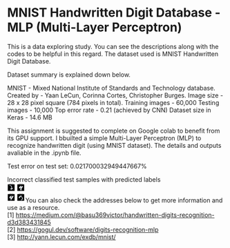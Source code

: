 #  MNIST Handwritten Digit Database - MLP (Multi-Layer Perceptron)

This is a data exploring study. You can see the descriptions along with the codes to be helpful in this regard. The dataset used is  MNIST Handwritten Digit Database.

Dataset summary is explained down below.

MNIST - Mixed National Institute of Standards and Technology database.
Created by - Yaan LeCun, Corinna Cortes, Christopher Burges.
Image size - 28 x 28 pixel square (784 pixels in total).
Training images - 60,000
Testing images - 10,000
Top error rate - 0.21 (achieved by CNN)
Dataset size in Keras - 14.6 MB

This assignment is suggested to complete on Google colab to benefit from its GPU support.
I bbuilted a simple Multi-Layer Perceptron (MLP) to recognize handwritten digit (using MNIST dataset). The details and outputs avaliable in the .ipynb file.

Test error on test set: 0.021700032949447667%

Incorrect classified test samples with predicted labels<br>
<img src="https://github.com/bakkyn/MNIST-handwritten-digit-database/blob/main/result.png" alt="Smiley face" width="42" height="42" style="float:left">

<br>You can also check the addresses below to get more information and use as a resource.
<br>[1] https://medium.com/@basu369victor/handwritten-digits-recognition-d3d383431845
<br>[2] https://gogul.dev/software/digits-recognition-mlp
<br>[3] http://yann.lecun.com/exdb/mnist/

